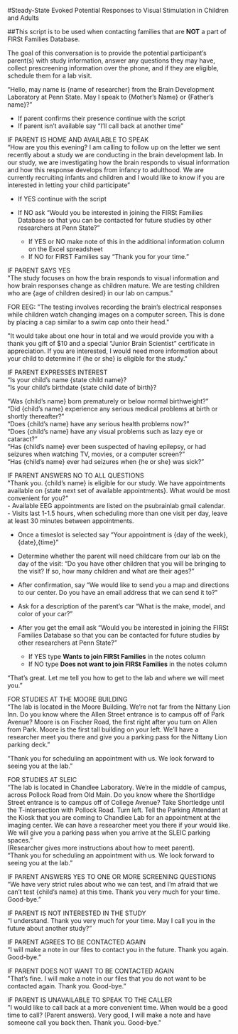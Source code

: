 #Steady-State Evoked Potential Responses to Visual Stimulation in Children and Adults  

##This script is to be used when contacting families that are **NOT** a part of FIRSt Families Database.  

The goal of this conversation is to provide the potential participant’s parent(s) with study information, answer any questions they may have, collect prescreening information over the phone, and if they are eligible, schedule them for a lab visit.

“Hello, may name is {name of researcher} from the Brain Development Laboratory at Penn State. May I speak to {Mother’s Name} or {Father’s name}?”

- If parent confirms their presence continue with the script  
- If parent isn’t available say “I’ll call back at another time”  

IF PARENT IS HOME AND AVAILABLE TO SPEAK  
“How are you this evening? I am calling to follow up on the letter we sent recently about a study we are conducting in the brain development lab. In our study, we are investigating how the brain responds to visual information and how this response develops from infancy to adulthood. We are currently recruiting infants and children and I would like to know if you are interested in letting your child participate”  

  - If YES continue with the script  

  - If NO ask “Would you be interested in joining the FIRSt Families Database so that you can be contacted for future studies by other researchers at Penn State?”    
    - If YES or NO make note of this in the additional information column on the Excel spreadsheet  
    - If NO for FIRST Families say “Thank you for your time.”  

IF PARENT SAYS YES  
"The study focuses on how the brain responds to visual information and how brain responses change as children mature. We are testing children who are {age of children desired} in our lab on campus."  

  FOR EEG: "The testing involves recording the brain’s electrical responses while children watch changing images on a computer screen. This is done by placing a cap similar to a swim cap onto their head."  

"It would take about one hour in total and we would provide you with a thank you gift of $10 and a special “Junior Brain Scientist” certificate in appreciation. If you are interested, I would need more information about your child to determine if {he or she} is eligible for the study."    

IF PARENT EXPRESSES INTEREST  
“Is your child’s name {state child name}?  
“Is your child’s birthdate {state child date of birth}?  

“Was {child’s name} born prematurely or below normal birthweight?”  
“Did {child’s name} experience any serious medical problems at birth or shortly thereafter?”  
“Does {child’s name} have any serious health problems now?”  
“Does {child’s name} have any visual problems such as lazy eye or cataract?”  
“Has {child’s name} ever been suspected of having epilepsy, or had seizures when watching TV, movies, or a computer screen?”  
“Has {child’s name} ever had seizures when {he or she} was sick?” 

IF PARENT ANSWERS NO TO ALL QUESTIONS   
"Thank you. {child’s name} is eligible for our study. We have appointments available on {state next set of available appointments}. What would be most convenient for you?"  
    - Available EEG appointments are listed on the psubrainlab gmail calendar.   
    - Visits last 1-1.5 hours, when scheduling more than one visit per day, leave at least 30 minutes between appointments. 

- Once a timeslot is selected say “Your appointment is {day of the week}, {date},{time}”  

- Determine whether the parent will need childcare from our lab on the day of the visit: “Do you have other children that you will be bringing to the visit? If so, how many children and what are their ages?”  

- After confirmation, say “We would like to send you a map and directions to our center. Do you have an email address that we can send it to?"  

- Ask for a description of the parent’s car “What is the make, model, and color of your car?”  

- After you get the email ask “Would you be interested in joining the FIRSt Families Database so that you can be contacted for future studies by other researchers at Penn State?”  

  - If YES type **Wants to join FIRSt Families** in the notes column  
  - If NO type **Does not want to join FIRSt Families** in the notes column  

“That’s great. Let me tell you how to get to the lab and where we will meet you.”  

FOR STUDIES AT THE MOORE BUILDING  
“The lab is located in the Moore Building. We’re not far from the Nittany Lion Inn. Do you know where the Allen Street entrance is to campus off of Park Avenue? Moore is on Fischer Road, the first right after you turn on Allen from Park. Moore is the first tall building on your left. We’ll have a researcher meet you there and give you a parking pass for the Nittany Lion parking deck.”  

“Thank you for scheduling an appointment with us. We look forward to seeing you at the lab.”  

FOR STUDIES AT SLEIC  
“The lab is located in Chandlee Laboratory. We’re in the middle of campus, across Pollock Road from Old Main. Do you know where the Shortlidge Street entrance is to campus off of College Avenue? Take Shortledge until the T-intersection with Pollock Road. Turn left. Tell the Parking Attendant at the Kiosk that you are coming to Chandlee Lab for an appointment at the imaging center. We can have a researcher meet you there if your would like. We will give you a parking pass when you arrive at the SLEIC parking spaces.”  
(Researcher gives more instructions about how to meet parent).  
“Thank you for scheduling an appointment with us. We look forward to seeing you at the lab.”  

IF PARENT ANSWERS YES TO ONE OR MORE SCREENING QUESTIONS  
“We have very strict rules about who we can test, and I’m afraid that we can’t test {child’s name} at this time. Thank you very much for your time. Good-bye.”  

IF PARENT IS NOT INTERESTED IN THE STUDY  
“I understand. Thank you very much for your time. May I call you in the future about another study?”  

IF PARENT AGREES TO BE CONTACTED AGAIN  
“I will make a note in our files to contact you in the future. Thank you again. Good-bye.”   

IF PARENT DOES NOT WANT TO BE CONTACTED AGAIN  
"That’s fine. I will make a note in our files that you do not want to be contacted again. Thank you. Good-bye.”  

IF PARENT IS UNAVAILABLE TO SPEAK TO THE CALLER  
"I would like to call back at a more convenient time. When would be a good time to call? (Parent answers). Very good, I will make a note and have someone call you back then. Thank you. Good-bye."  

